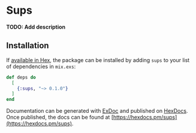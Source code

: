 # Sups

**TODO: Add description**

## Installation

If [available in Hex](https://hex.pm/docs/publish), the package can be installed
by adding `sups` to your list of dependencies in `mix.exs`:

```elixir
def deps do
  [
    {:sups, "~> 0.1.0"}
  ]
end
```

Documentation can be generated with [ExDoc](https://github.com/elixir-lang/ex_doc)
and published on [HexDocs](https://hexdocs.pm). Once published, the docs can
be found at [https://hexdocs.pm/sups](https://hexdocs.pm/sups).

